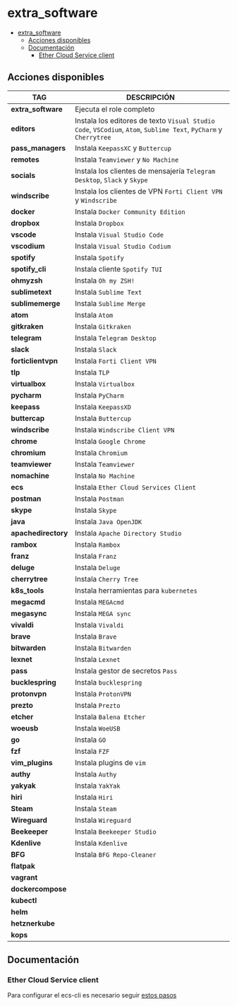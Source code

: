 # extra_software

- [extra_software](#extra_software)
  - [Acciones disponibles](#acciones-disponibles)
  - [Documentación](#documentación)
    - [Ether Cloud Service client](#ether-cloud-service-client)

## Acciones disponibles

| **TAG** | **DESCRIPCIÓN** |
|---------|-----------------|
| **extra_software** | Ejecuta el role completo |
| **editors** | Instala los editores de texto `Visual Studio Code`, `VSCodium`, `Atom`, `Sublime Text`, `PyCharm` y `Cherrytree` |
| **pass_managers** | Instala `KeepassXC` y `Buttercup` |
| **remotes** | Instala `Teamviewer` y `No Machine` |
| **socials** | Instala los clientes de mensajería `Telegram Desktop`, `Slack` y `Skype` |
| **windscribe** | Instala los clientes de VPN `Forti Client VPN` y `Windscribe` |
| **docker** | Instala `Docker Community Edition` |
| **dropbox** | Instala `Dropbox` |
| **vscode** | Instala `Visual Studio Code` |
| **vscodium** | Instala `Visual Studio Codium` |
| **spotify** | Instala `Spotify` |
| **spotify_cli** | Instala cliente `Spotify TUI` |
| **ohmyzsh** | Instala `Oh my ZSH!` |
| **sublimetext** | Instala `Sublime Text` |
| **sublimemerge** | Instala `Sublime Merge` |
| **atom** | Instala `Atom` |
| **gitkraken** | Instala `Gitkraken` |
| **telegram** | Instala `Telegram Desktop` |
| **slack** | Instala `Slack` |
| **forticlientvpn** | Instala `Forti Client VPN` |
| **tlp** | Instala `TLP` |
| **virtualbox** | Instala `Virtualbox` |
| **pycharm** | Instala `PyCharm` |
| **keepass** | Instala `KeepassXD` |
| **buttercap** | Instala `Buttercup` |
| **windscribe** | Instala `Windscribe Client VPN` |
| **chrome** | Instala `Google Chrome` |
| **chromium** | Instala `Chromium` |
| **teamviewer** | Instala `Teamviewer` |
| **nomachine** | Instala `No Machine` |
| **ecs** | Instala `Ether Cloud Services Client` |
| **postman** | Instala `Postman` |
| **skype** | Instala `Skype` |
| **java** | Instala `Java OpenJDK` |
| **apachedirectory** | Instala `Apache Directory Studio` |
| **rambox** | Instala `Rambox` |
| **franz** | Instala `Franz` |
| **deluge** | Instala `Deluge` |
| **cherrytree** | Instala `Cherry Tree` |
| **k8s_tools** | Instala herramientas para `kubernetes` |
| **megacmd** | Instala `MEGAcmd` |
| **megasync** | Instala `MEGA sync` |
| **vivaldi** | Instala `Vivaldi` |
| **brave** | Instala `Brave` |
| **bitwarden** | Instala `Bitwarden` |
| **lexnet** | Instala `Lexnet` |
| **pass** | Instala gestor de secretos `Pass` |
| **bucklespring** | Instala `bucklespring` |
| **protonvpn** | Instala `ProtonVPN` |
| **prezto** | Instala `Prezto` |
| **etcher** | Instala `Balena Etcher` |
| **woeusb** | Instala `WoeUSB` |
| **go** | Instala `GO` |
| **fzf** | Instala `FZF` |
| **vim_plugins** | Instala plugins de `vim` |
| **authy** | Instala `Authy` |
| **yakyak** | Instala `YakYak` |
| **hiri** | Instala `Hiri` |
| **Steam** | Instala `Steam` |
| **Wireguard** | Instala `Wireguard` |
| **Beekeeper** | Instala `Beekeeper Studio`|
| **Kdenlive** | Instala `Kdenlive` |
| **BFG** | Instala `BFG Repo-Cleaner` |
| **flatpak** | |
| **vagrant** | |
| **dockercompose** | |
| **kubectl** | |
| **helm** | |
| **hetznerkube** | |
| **kops** | |

## Documentación

### Ether Cloud Service client

Para configurar el ecs-cli es necesario seguir [estos pasos](https://platform.bbva.com/en-us/developers/ether-cli/documentation/03-getting-started)
